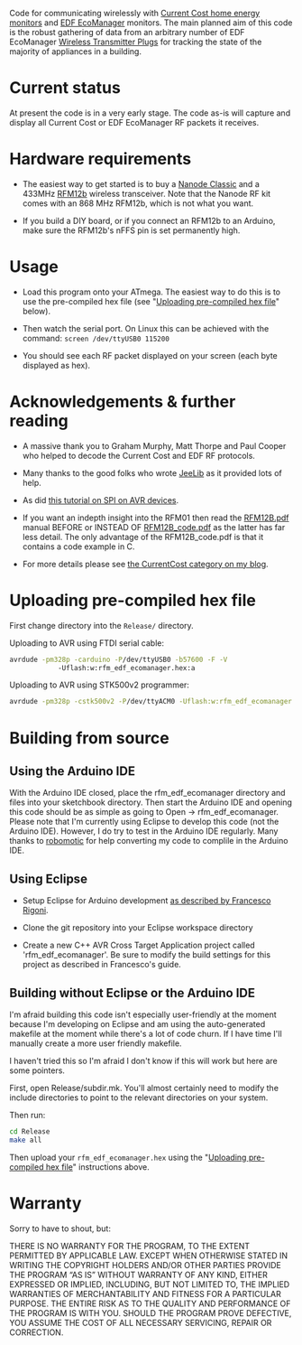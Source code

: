 Code for communicating wirelessly with [Current Cost home energy monitors](http://www.currentcost.com/products.html)
and [EDF EcoManager](http://www.edfenergy.com/products-services/for-your-home/ecomanager/) monitors.  The main planned aim of this code is the
robust gathering of data from an arbitrary number of EDF EcoManager
[Wireless Transmitter Plugs](https://shop.edfenergy.com/Item.aspx?id=540&CategoryID=1) for tracking the state of the majority of appliances
in a building.

Current status
==============

At present the code is in a very early stage.  The code as-is
will capture and display all Current Cost or EDF EcoManager RF packets it
receives.


Hardware requirements
=====================

 - The easiest way to get started is to buy a [Nanode Classic](http://www.nanode.eu/products/)
   and a 433MHz [RFM12b](http://www.hoperf.com/rf_fsk/fsk/21.htm) wireless transceiver.  Note that the Nanode RF kit
   comes with an 868 MHz RFM12b, which is not what you want.

 - If you build a DIY board, or if you connect an RFM12b to an Arduino,
   make sure the RFM12b's nFFS pin is set permanently high.


Usage
=====

 - Load this program onto your ATmega. The easiest way to do this is to use
   the pre-compiled hex file (see "[Uploading pre-compiled hex file](#uploading-pre-compiled-hex-file)" below).  

 - Then watch the serial port.  On Linux this can be achieved with
   the command: `screen /dev/ttyUSB0 115200`

 - You should see each RF packet displayed on your screen (each byte
   displayed as hex).


Acknowledgements & further reading
==================================

 - A massive thank you to Graham Murphy, Matt Thorpe and Paul Cooper who helped to decode the Current Cost and EDF RF protocols.

 - Many thanks to the good folks who wrote [JeeLib](https://github.com/jcw/jeelib) as it provided lots
   of help.
   
 - As did [this tutorial on SPI on AVR devices](https://sites.google.com/site/qeewiki/books/avr-guide/spi).

 - If you want an indepth insight into the RFM01 then read the [RFM12B.pdf](http://www.hoperf.com/upload/rf/RFM12B.pdf)
   manual BEFORE or INSTEAD OF [RFM12B_code.pdf](http://www.hoperf.com/upload/rf/RF12B_code.pdf) as the latter has far less detail.
   The only advantage of the RFM12B_code.pdf is that it contains a
   code example in C.

 - For more details please see [the CurrentCost category on my blog](http://jack-kelly.com/taxonomy/term/121).


Uploading pre-compiled hex file
===============================

First change directory into the `Release/` directory.

Uploading to AVR using FTDI serial cable:

```bash
avrdude -pm328p -carduino -P/dev/ttyUSB0 -b57600 -F -V 
            -Uflash:w:rfm_edf_ecomanager.hex:a
```

Uploading to AVR using STK500v2 programmer:

```bash
avrdude -pm328p -cstk500v2 -P/dev/ttyACM0 -Uflash:w:rfm_edf_ecomanager.hex:a
```

Building from source
====================

Using the Arduino IDE
---------------------

With the Arduino IDE closed, place the rfm_edf_ecomanager directory and files into your sketchbook directory.
Then start the Arduino IDE and opening this code should be as simple as going to 
Open -> rfm_edf_ecomanager.   Please note that I'm currently using Eclipse 
to develop this code (not the Arduino IDE).  However, I do try to test in the
Arduino IDE regularly.  Many thanks to [robomotic](https://github.com/robomotic) for
help converting my code to complile in the Arduino IDE.

Using Eclipse
-------------

 - Setup Eclipse for Arduino development [as described by Francesco Rigoni](http://horrorcoding.altervista.org/arduino-development-with-eclipse-a-step-by-step-tutorial-to-the-basic-setup/).

 - Clone the git repository into your Eclipse workspace directory

 - Create a new C++ AVR Cross Target Application project called 'rfm_edf_ecomanager'.  Be sure to modify the build settings for this project as described in Francesco's guide.

Building without Eclipse or the Arduino IDE
-------------------------------------------

I'm afraid building this code isn't especially user-friendly at the moment
because I'm developing on Eclipse and am using the auto-generated makefile
at the moment while there's a lot of code churn. If I have time I'll manually
create a more user friendly makefile.

I haven't tried this so I'm afraid I don't know if this will work but
here are some pointers.

First, open Release/subdir.mk.  You'll almost certainly need to modify
the include directories to point to the relevant directories on 
your system.

Then run:

```bash
cd Release
make all
```
Then upload your `rfm_edf_ecomanager.hex` using the "[Uploading pre-compiled hex file](#uploading-pre-compiled-hex-file)"
instructions above.

Warranty
========

Sorry to have to shout, but:

THERE IS NO WARRANTY FOR THE PROGRAM, TO THE EXTENT PERMITTED BY APPLICABLE
LAW. EXCEPT WHEN OTHERWISE STATED IN WRITING THE COPYRIGHT HOLDERS AND/OR OTHER
PARTIES PROVIDE THE PROGRAM “AS IS” WITHOUT WARRANTY OF ANY KIND, EITHER
EXPRESSED OR IMPLIED, INCLUDING, BUT NOT LIMITED TO, THE IMPLIED WARRANTIES OF
MERCHANTABILITY AND FITNESS FOR A PARTICULAR PURPOSE. THE ENTIRE RISK AS TO THE
QUALITY AND PERFORMANCE OF THE PROGRAM IS WITH YOU. SHOULD THE PROGRAM PROVE
DEFECTIVE, YOU ASSUME THE COST OF ALL NECESSARY SERVICING, REPAIR OR CORRECTION.

